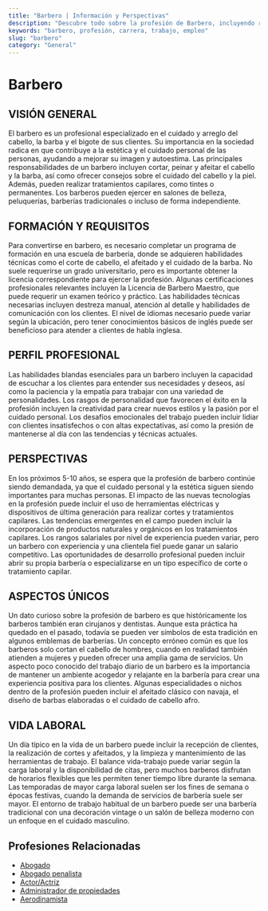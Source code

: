 ```yaml
---
title: "Barbero | Información y Perspectivas"
description: "Descubre todo sobre la profesión de Barbero, incluyendo responsabilidades, requisitos y oportunidades."
keywords: "barbero, profesión, carrera, trabajo, empleo"
slug: "barbero"
category: "General"
---
```


# Barbero

## VISIÓN GENERAL

El barbero es un profesional especializado en el cuidado y arreglo del cabello, la barba y el bigote de sus clientes. Su importancia en la sociedad radica en que contribuye a la estética y el cuidado personal de las personas, ayudando a mejorar su imagen y autoestima. Las principales responsabilidades de un barbero incluyen cortar, peinar y afeitar el cabello y la barba, así como ofrecer consejos sobre el cuidado del cabello y la piel. Además, pueden realizar tratamientos capilares, como tintes o permanentes. Los barberos pueden ejercer en salones de belleza, peluquerías, barberías tradicionales o incluso de forma independiente.

## FORMACIÓN Y REQUISITOS

Para convertirse en barbero, es necesario completar un programa de formación en una escuela de barbería, donde se adquieren habilidades técnicas como el corte de cabello, el afeitado y el cuidado de la barba. No suele requerirse un grado universitario, pero es importante obtener la licencia correspondiente para ejercer la profesión. Algunas certificaciones profesionales relevantes incluyen la Licencia de Barbero Maestro, que puede requerir un examen teórico y práctico. Las habilidades técnicas necesarias incluyen destreza manual, atención al detalle y habilidades de comunicación con los clientes. El nivel de idiomas necesario puede variar según la ubicación, pero tener conocimientos básicos de inglés puede ser beneficioso para atender a clientes de habla inglesa.

## PERFIL PROFESIONAL

Las habilidades blandas esenciales para un barbero incluyen la capacidad de escuchar a los clientes para entender sus necesidades y deseos, así como la paciencia y la empatía para trabajar con una variedad de personalidades. Los rasgos de personalidad que favorecen el éxito en la profesión incluyen la creatividad para crear nuevos estilos y la pasión por el cuidado personal. Los desafíos emocionales del trabajo pueden incluir lidiar con clientes insatisfechos o con altas expectativas, así como la presión de mantenerse al día con las tendencias y técnicas actuales.

## PERSPECTIVAS

En los próximos 5-10 años, se espera que la profesión de barbero continúe siendo demandada, ya que el cuidado personal y la estética siguen siendo importantes para muchas personas. El impacto de las nuevas tecnologías en la profesión puede incluir el uso de herramientas eléctricas y dispositivos de última generación para realizar cortes y tratamientos capilares. Las tendencias emergentes en el campo pueden incluir la incorporación de productos naturales y orgánicos en los tratamientos capilares. Los rangos salariales por nivel de experiencia pueden variar, pero un barbero con experiencia y una clientela fiel puede ganar un salario competitivo. Las oportunidades de desarrollo profesional pueden incluir abrir su propia barbería o especializarse en un tipo específico de corte o tratamiento capilar.

## ASPECTOS ÚNICOS

Un dato curioso sobre la profesión de barbero es que históricamente los barberos también eran cirujanos y dentistas. Aunque esta práctica ha quedado en el pasado, todavía se pueden ver símbolos de esta tradición en algunos emblemas de barberías. Un concepto erróneo común es que los barberos solo cortan el cabello de hombres, cuando en realidad también atienden a mujeres y pueden ofrecer una amplia gama de servicios. Un aspecto poco conocido del trabajo diario de un barbero es la importancia de mantener un ambiente acogedor y relajante en la barbería para crear una experiencia positiva para los clientes. Algunas especialidades o nichos dentro de la profesión pueden incluir el afeitado clásico con navaja, el diseño de barbas elaboradas o el cuidado de cabello afro.

## VIDA LABORAL

Un día típico en la vida de un barbero puede incluir la recepción de clientes, la realización de cortes y afeitados, y la limpieza y mantenimiento de las herramientas de trabajo. El balance vida-trabajo puede variar según la carga laboral y la disponibilidad de citas, pero muchos barberos disfrutan de horarios flexibles que les permiten tener tiempo libre durante la semana. Las temporadas de mayor carga laboral suelen ser los fines de semana o épocas festivas, cuando la demanda de servicios de barbería suele ser mayor. El entorno de trabajo habitual de un barbero puede ser una barbería tradicional con una decoración vintage o un salón de belleza moderno con un enfoque en el cuidado masculino.
## Profesiones Relacionadas

- [Abogado](/profesiones/abogado/)
- [Abogado penalista](/profesiones/abogado-penalista/)
- [Actor/Actriz](/profesiones/actor-actriz/)
- [Administrador de propiedades](/profesiones/administrador-de-propiedades/)
- [Aerodinamista](/profesiones/aerodinamista/)

